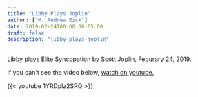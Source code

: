 ```yaml
---
title: "Libby Plays Joplin"
author: ["M. Andrew Eick"]
date: 2019-02-24T00:00:00-05:00
draft: false
description: "libby-plays-joplin"
---
```


Libby plays Elite Syncopation by Scott Joplin, Feburary 24, 2019.

If you can't see the video below, [watch on youtube.](https://youtu.be/1YRDplz2SRQ)

{{< youtube 1YRDplz2SRQ >}}